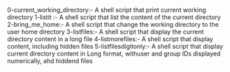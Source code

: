 0-current_working_directory:- A shell script that print current working directory
1-listit :- A shell script that list the content of the current directory
2-bring_me_home:- A shell script that change the working directory to the user home directory
3-listfiles:- A shell script that display the current directory content in a long file
4-listmorefiles:- A shell script that display content, including hidden files
5-listfilesdigitonly:- A shell script that display current directory content in Long format, withuser and group IDs displayed numerically, ahd hiddend files 

